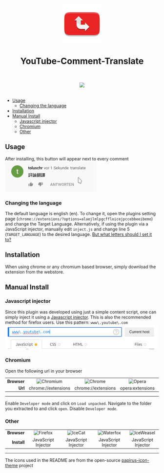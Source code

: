 <p align="center"><img src="docs/icon.png"></p>
<h1 align="center">YouTube-Comment-Translate</h1>

<p align="center">
	</br></br>
		<a href="https://chrome.google.com/webstore/detail/youtube-comment-translate/alaejlmlpgcffloicejpccebbeeibemo">
			<img src="https://developer.chrome.com/webstore/images/ChromeWebStore_BadgeWBorder_v2_206x58.png">
	</br></br>
</p>

<!-- vim-markdown-toc GFM -->

* [Usage](#usage)
	* [Changing the language](#changing-the-language)
* [Installation](#installation)
* [Manual Install](#manual-install)
	* [Javascript injector](#javascript-injector)
	* [Chromium](#chromium)
	* [Other](#other)

<!-- vim-markdown-toc -->

## Usage
After installing, this button will appear next to every comment</br>
<img src="docs/usage.gif">

### Changing the language
The default language is english (en). To change it, open the plugins setting page (`chrome://extensions/?options=alaejlmlpgcffloicejpccebbeeibemo`)
and change the Target Language. Alternatively, if using the plugin via a JavaScript injector, manually edit `inject.js` and change line 5 (`TARGET_LANGUAGE`) to the desired language.
[But what letters should I set it to?](https://www.gnu.org/software/gettext/manual/html_node/Usual-Language-Codes.html)

## Installation
When using chrome or any chromium based browser, simply download the extension from the webstore.

## Manual Install
### Javascript injector
Since this plugin was developed using just a simple content script, one can simply inject it using a [Javascript injector](https://github.com/Lor-Saba/Code-Injector).
This is also the recommended method for firefox users. Use this pattern: `www\.youtube\.com`
<img src="docs/injector.png">

### Chromium
Open the following url in your browser
<table>
	<tr>
		<td align="right"><b>Browser</b></td>
		<td align="center"><img src="https://raw.github.com/PapirusDevelopmentTeam/papirus-icon-theme/master/Papirus/48x48/apps/chromium-browser.svg" title="Chromium"></td>
		<td align="center"><img src="https://raw.github.com/PapirusDevelopmentTeam/papirus-icon-theme/master/Papirus/48x48/apps/google-chrome.svg" title="Chrome"></td>
		<td align="center"><img src="https://raw.github.com/PapirusDevelopmentTeam/papirus-icon-theme/master/Papirus/48x48/apps/opera.svg" title="Opera"></td>
		<td align="center"><img src="https://raw.github.com/PapirusDevelopmentTeam/papirus-icon-theme/master/Papirus/48x48/apps/brave.svg" title="Brave"></td>
		<td align="center"><img src="https://raw.github.com/PapirusDevelopmentTeam/papirus-icon-theme/master/Papirus/48x48/apps/vivaldi.svg" title="Brave"></td>
	</tr>
	<tr>
		<td align="right"><b>Url</b></td>
		<td align="center">chrome://extensions</td>
		<td align="center">chrome://extensions</td>
		<td align="center">opera:extensions</td>
		<td align="center">chrome://extensions</td>
		<td align="center">vivaldi://extensions</td>
	</tr>
</table>

---

Enable `Developer mode` and click on `Load unpacked`.
Navigate to the folder you extracted to and click `open`. Disable `Developer mode`.

### Other
<table>
	<tr>
		<td align="right"><b>Browser</b></td>
		<td align="center"><img src="https://raw.githubusercontent.com/PapirusDevelopmentTeam/papirus-icon-theme/master/Papirus/48x48/apps/firefox.svg" title="Firefox"></td>
		<td align="center"><img src="https://raw.githubusercontent.com/PapirusDevelopmentTeam/papirus-icon-theme/master/Papirus/48x48/apps/icecat.svg" title="IceCat"></td>
		<td align="center"><img src="https://raw.githubusercontent.com/PapirusDevelopmentTeam/papirus-icon-theme/master/Papirus/48x48/apps/waterfox.svg" title="Waterfox"></td>
		<td align="center"><img src="https://raw.githubusercontent.com/PapirusDevelopmentTeam/papirus-icon-theme/master/Papirus/48x48/apps/iceweasel.svg" title="IceWeasel"></td>
	</tr>
	<tr>
		<td align="right"><b>Install</b></td>
		<td align="center">JavaScript Injector</td>
		<td align="center">JavaScript Injector</td>
		<td align="center">JavaScript Injector</td>
		<td align="center">JavaScript Injector</td>
	</tr>
</table>

---

The icons used in the README are from the open-source [papirus-icon-theme](https://github.com/PapirusDevelopmentTeam/papirus-icon-theme) project
